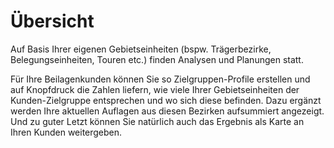 # Übersicht

Auf Basis Ihrer eigenen Gebietseinheiten (bspw. Trägerbezirke, Belegungseinheiten, Touren etc.) finden Analysen und Planungen statt.

Für Ihre Beilagenkunden können Sie so Zielgruppen-Profile erstellen und auf Knopfdruck die Zahlen liefern, wie viele Ihrer Gebietseinheiten der Kunden-Zielgruppe entsprechen und wo sich diese befinden. Dazu ergänzt werden Ihre aktuellen Auflagen aus diesen Bezirken aufsummiert angezeigt. Und zu guter Letzt können Sie natürlich auch das Ergebnis als Karte an Ihren Kunden weitergeben. 
